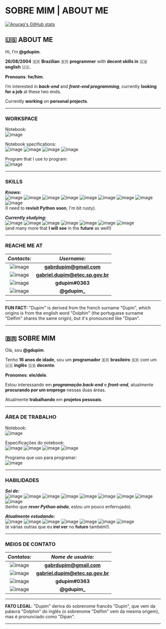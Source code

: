 # SOBRE MIM | ABOUT ME

[![Anurag's GitHub stats](https://github-readme-stats.vercel.app/api?username=gdupim&show_icons=true&theme=tokyonight)](https://github.com/anuraghazra/github-readme-stats)

## :us: ABOUT ME

Hi, I’m **@gdupim**.

**26/08/2004** :brazil: **Brazilian** :brazil: **programmer** with **decent skills in** :uk: **english** :us:.

**Pronouns**: **he/him**.

I’m interested in ***back-end*** and ***front-end programming***, currently **looking for a job** at these two ends.

Currently **working** on **personal projects**.

___

### WORKSPACE

Notebook:
<br>
![image](https://img.shields.io/badge/Acer-Aspire_A315_23-83B81A?style=for-the-badge&logo=acer&logoColor=white)

Notebook specifications:
<br>
![image](https://img.shields.io/badge/Windows-0078D6?style=for-the-badge&logo=windows&logoColor=white) ![image](https://img.shields.io/badge/AMD-Ryzen_5_3500U-ED1C24?style=for-the-badge&logo=amd&logoColor=white) ![image](https://img.shields.io/badge/AMD-Radeon_Vega_Mobile_Gfx-ED1C24?style=for-the-badge&logo=amd&logoColor=white) ![image](https://img.shields.io/badge/RAM-12GB-0078D6?style=for-the-badge&logo=&logoColor=white)

Program that I use to program:
<br>
![image](https://img.shields.io/badge/Visual_Studio_Code-0078D4?style=for-the-badge&logo=visual%20studio%20code&logoColor=white)

___

### SKILLS

***Knows:***
<br>
![image](https://img.shields.io/badge/Java-ED8B00?style=for-the-badge&logo=java&logoColor=white) ![image](https://img.shields.io/badge/C%23-239120?style=for-the-badge&logo=c-sharp&logoColor=white) ![image](https://img.shields.io/badge/C-00599C?style=for-the-badge&logo=c&logoColor=white) ![image](https://img.shields.io/badge/C%2B%2B-00599C?style=for-the-badge&logo=c%2B%2B&logoColor=white) ![image](https://img.shields.io/badge/HTML5-E34F26?style=for-the-badge&logo=html5&logoColor=white) ![image](https://img.shields.io/badge/CSS3-1572B6?style=for-the-badge&logo=css3&logoColor=white) ![image](https://img.shields.io/badge/Python-14354C?style=for-the-badge&logo=python&logoColor=white) ![image](https://img.shields.io/badge/MySQL-00000F?style=for-the-badge&logo=mysql&logoColor=white) ![image](https://img.shields.io/badge/Git-F05032?style=for-the-badge&logo=git&logoColor=white)
<br>
(I need to **revisit Python soon**, I'm bit rusty).

***Currently studying:***
<br>
![image](https://img.shields.io/badge/HTML5-E34F26?style=for-the-badge&logo=html5&logoColor=white) ![image](https://img.shields.io/badge/CSS3-1572B6?style=for-the-badge&logo=css3&logoColor=white) ![image](https://img.shields.io/badge/Java-ED8B00?style=for-the-badge&logo=java&logoColor=white) ![image](https://img.shields.io/badge/Python-14354C?style=for-the-badge&logo=python&logoColor=white) ![image](https://img.shields.io/badge/JavaScript-323330?style=for-the-badge&logo=javascript&logoColor=F7DF1E) ![image](https://img.shields.io/badge/PHP-777BB4?style=for-the-badge&logo=php&logoColor=white) ![image](https://img.shields.io/badge/Unity-100000?style=for-the-badge&logo=unity&logoColor=white)
<br>
(and many more that **I will see** in the **future** as well!)

___

### REACHE ME AT

|***Contacts:***                                                                                                                  |***Username:***                     |
|:-------------------------------------------------------------------------------------------------------------------------------:|:----------------------------------:|
|![image](https://img.shields.io/badge/Gmail-D14836?style=for-the-badge&logo=gmail&logoColor=white)                               |**gabrdupim@gmail.com**             |  
|![image](https://img.shields.io/badge/Microsoft_Outlook-0078D4?style=for-the-badge&logo=microsoft-outlook&logoColor=white)       |**gabriel.dupim@etec.sp.gov.br**    |
|![image](https://img.shields.io/badge/Discord-7289DA?style=for-the-badge&logo=discord&logoColor=white)                           |**gdupim#0363**                     |
|![image](https://img.shields.io/badge/Twitter-1DA1F2?style=for-the-badge&logo=twitter&logoColor=white)                           |**@gdupim_**                        |

___

**FUN FACT:**
"Dupim" is derived from the french surname "Dupin", which origins is from the english word "Dolphin" (the portuguese surname "Delfim" shares the same origin), but it's pronounced like "Dipan".

___

## :brazil: SOBRE MIM

Olá, sou **@gdupim**.

Tenho **16 anos de idade**, sou um **programador** :brazil: **brasileiro** :brazil: com um :us: **inglês** :uk: **decente**.

**Pronomes**: **ele/dele**.

Estou interessando em ***programação back-end*** e ***front-end***, atualmente **procurando por um emprego** nessas duas áreas.

Atualmente **trabalhando** em **projetos pessoais**.

___

### ÁREA DE TRABALHO

Notebook:
<br>
![image](https://img.shields.io/badge/Acer-Aspire_A315_23-83B81A?style=for-the-badge&logo=acer&logoColor=white)

Especificações do notebook:
<br>
![image](https://img.shields.io/badge/Windows-0078D6?style=for-the-badge&logo=windows&logoColor=white) ![image](https://img.shields.io/badge/AMD-Ryzen_5_3500U-ED1C24?style=for-the-badge&logo=amd&logoColor=white) ![image](https://img.shields.io/badge/AMD-Radeon_Vega_Mobile_Gfx-ED1C24?style=for-the-badge&logo=amd&logoColor=white) ![image](https://img.shields.io/badge/RAM-12GB-0078D6?style=for-the-badge&logo=&logoColor=white)

Programa que uso para programar:
<br>
![image](https://img.shields.io/badge/Visual_Studio_Code-0078D4?style=for-the-badge&logo=visual%20studio%20code&logoColor=white)

___

### HABILIDADES

***Sei de:***
<br>
![image](https://img.shields.io/badge/Java-ED8B00?style=for-the-badge&logo=java&logoColor=white) ![image](https://img.shields.io/badge/C%23-239120?style=for-the-badge&logo=c-sharp&logoColor=white) ![image](https://img.shields.io/badge/C-00599C?style=for-the-badge&logo=c&logoColor=white) ![image](https://img.shields.io/badge/C%2B%2B-00599C?style=for-the-badge&logo=c%2B%2B&logoColor=white) ![image](https://img.shields.io/badge/HTML5-E34F26?style=for-the-badge&logo=html5&logoColor=white) ![image](https://img.shields.io/badge/CSS3-1572B6?style=for-the-badge&logo=css3&logoColor=white) ![image](https://img.shields.io/badge/Python-14354C?style=for-the-badge&logo=python&logoColor=white) ![image](https://img.shields.io/badge/MySQL-00000F?style=for-the-badge&logo=mysql&logoColor=white) ![image](https://img.shields.io/badge/Git-F05032?style=for-the-badge&logo=git&logoColor=white)
<br>
(tenho que ***rever Python ainda***, estou um pouco enferrujado).

***Atualmente estudando:***
<br>
![image](https://img.shields.io/badge/HTML5-E34F26?style=for-the-badge&logo=html5&logoColor=white) ![image](https://img.shields.io/badge/CSS3-1572B6?style=for-the-badge&logo=css3&logoColor=white) ![image](https://img.shields.io/badge/Java-ED8B00?style=for-the-badge&logo=java&logoColor=white) ![image](https://img.shields.io/badge/Python-14354C?style=for-the-badge&logo=python&logoColor=white) ![image](https://img.shields.io/badge/JavaScript-323330?style=for-the-badge&logo=javascript&logoColor=F7DF1E) ![image](https://img.shields.io/badge/PHP-777BB4?style=for-the-badge&logo=php&logoColor=white) ![image](https://img.shields.io/badge/Unity-100000?style=for-the-badge&logo=unity&logoColor=white)
<br>
(e várias outras que eu **irei ver** no **futuro** também!).

___

### MEIOS DE CONTATO

|***Contatos:***                                                                                                                  |***Nome de usuário:***              |
|:-------------------------------------------------------------------------------------------------------------------------------:|:----------------------------------:|
|![image](https://img.shields.io/badge/Gmail-D14836?style=for-the-badge&logo=gmail&logoColor=white)                               |**gabrdupim@gmail.com**             |  
|![image](https://img.shields.io/badge/Microsoft_Outlook-0078D4?style=for-the-badge&logo=microsoft-outlook&logoColor=white)       |**gabriel.dupim@etec.sp.gov.br**    |
|![image](https://img.shields.io/badge/Discord-7289DA?style=for-the-badge&logo=discord&logoColor=white)                           |**gdupim#0363**                     |
|![image](https://img.shields.io/badge/Twitter-1DA1F2?style=for-the-badge&logo=twitter&logoColor=white)                           |**@gdupim_**                        |

___

**FATO LEGAL**: "Dupim" deriva do sobrenome francês "Dupin", que vem da palavra "Dolphin" do inglês (o sobrenome "Delfim" vem da mesma origem), mas é pronunciado como "Dipan".

___
